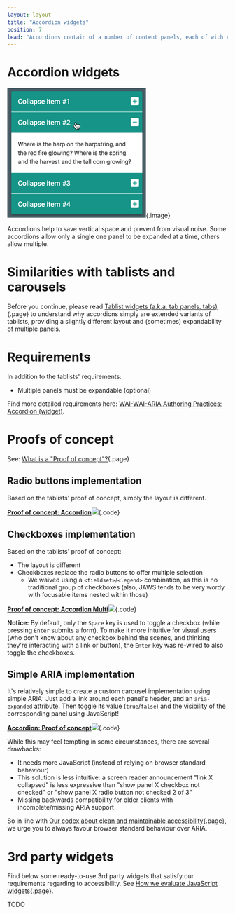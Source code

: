 ```yaml
---
layout: layout
title: "Accordion widgets"
position: 7
lead: "Accordions contain of a number of content panels, each of wich can be expanded or collapsed vertically by the user."
---
```


# Accordion widgets

![Typical accordion](_media/typical-accordion.png){.image}

Accordions help to save vertical space and prevent from visual noise. Some accordions allow only a single one panel to be expanded at a time, others allow multiple.

# Similarities with tablists and carousels

Before you continue, please read [Tablist widgets (a.k.a. tab panels, tabs)](/examples/widgets/tablist-widgets-a-k-a-tab-panels-tabs-){.page} to understand why accordions simply are extended variants of tablists, providing a slightly different layout and (sometimes) expandability of multiple panels.

# Requirements

In addition to the tablists' requirements:

- Multiple panels must be expandable (optional)

Find more detailed requirements here: [WAI-WAI-ARIA Authoring Practices: Accordion (widget)](https://www.w3.org/TR/2013/WD-wai-aria-practices-20130307/#accordion).

# Proofs of concept

See: [What is a "Proof of concept"?](/examples/widgets/what-is-a-proof-of-concept){.page}

## Radio buttons implementation

Based on the tablists' proof of concept, simply the layout is different.

[**Proof of concept: Accordion**![](https://s3-us-west-2.amazonaws.com/i.cdpn.io/1279260.JOMZXE.small.5ba8271b-8d10-48c0-8617-35f3c8f511ee.png)](https://codepen.io/accessibility-developer-guide/pen/JOMZXE){.code}

## Checkboxes implementation

Based on the tablists' proof of concept:

- The layout is different
- Checkboxes replace the radio buttons to offer multiple selection
    - We waived using a `<fieldset>`/`<legend>` combination, as this is no traditional group of checkboxes (also, JAWS tends to be very wordy with focusable items nested within those)

[**Proof of concept: Accordion Multi**![](https://s3-us-west-2.amazonaws.com/i.cdpn.io/1279260.eeyKgp.small.49eaa56f-7c43-4c5d-8c57-b3020138913b.png)](https://codepen.io/accessibility-developer-guide/pen/eeyKgp){.code}

**Notice:** By default, only the `Space` key is used to toggle a checkbox (while pressing `Enter` submits a form). To make it more intuitive for visual users (who don't know about any checkbox behind the scenes, and thinking they're interacting with a link or button), the `Enter` key was re-wired to also toggle the checkboxes.

## Simple ARIA implementation

It's relatively simple to create a custom carousel implementation using simple ARIA: Just add a link around each panel's header, and an `aria-expanded` attribute. Then toggle its value (`true`/`false`) and the visibility of the corresponding panel using JavaScript!

[**Accordion: Proof of concept**![](https://s3-us-west-2.amazonaws.com/i.cdpn.io/1279260.vWpWmq.small.59afb197-3c42-4e1d-80a2-911ce179ac16.png)](https://codepen.io/accessibility-developer-guide/pen/vWpWmq){.code}

While this may feel tempting in some circumstances, there are several drawbacks:

- It needs more JavaScript (instead of relying on browser standard behaviour)
- This solution is less intuitive: a screen reader announcement "link X collapsed" is less expressive than "show panel X checkbox not checked" or "show panel X radio button not checked 2 of 3"
- Missing backwards compatibility for older clients with incomplete/missing ARIA support

So in line with [Our codex about clean and maintainable accessibility](/knowledge/codex){.page}, we urge you to always favour browser standard behaviour over ARIA.

# 3rd party widgets

Find below some ready-to-use 3rd party widgets that satisfy our requirements regarding to accessibility. See [How we evaluate JavaScript widgets](/examples/widgets/how-we-evaluate-javascript-widgets){.page}.

TODO